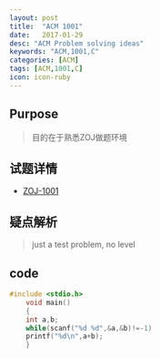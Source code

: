 ```yaml
---
layout: post
title:  "ACM 1001"
date:   2017-01-29
desc: "ACM Problem solving ideas"
keywords: "ACM,1001,C"
categories: [ACM]
tags: [ACM,1001,C]
icon: icon-ruby
---
```

## Purpose
> 目的在于熟悉ZOJ做题环境

## 试题详情

* [ZOJ-1001](http://acm.zju.edu.cn/onlinejudge/showProblem.do?problemCode=1001)

## 疑点解析
> just a test problem, no level

## code

``` C
#include <stdio.h>
    void main()
    {
    int a,b;
    while(scanf("%d %d",&a,&b)!=-1)
    printf("%d\n",a+b);
    }

```

